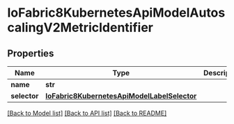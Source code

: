 # IoFabric8KubernetesApiModelAutoscalingV2MetricIdentifier

## Properties
Name | Type | Description | Notes
------------ | ------------- | ------------- | -------------
**name** | **str** |  | [optional] 
**selector** | [**IoFabric8KubernetesApiModelLabelSelector**](IoFabric8KubernetesApiModelLabelSelector.md) |  | [optional] 

[[Back to Model list]](../README.md#documentation-for-models) [[Back to API list]](../README.md#documentation-for-api-endpoints) [[Back to README]](../README.md)

